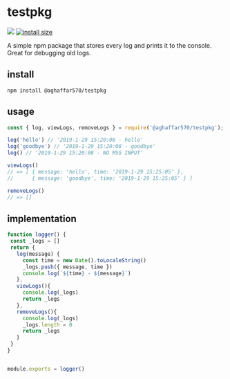 # testpkg

![](https://img.shields.io/npm/v/@aghaffar570/testpkg.svg)
[![install size](https://packagephobia.now.sh/badge?p=@aghaffar570/testpkg)](https://packagephobia.now.sh/result?p=@aghaffar570/testpkg)


A simple npm package that stores every log and prints it to the console. Great for debugging old logs.


## install

```
npm install @aghaffar570/testpkg
```

## usage

```js
const { log, viewLogs, removeLogs } = require('@aghaffar570/testpkg');

log('hello') // '2019-1-29 15:20:08 - hello'
log('goodbye') // '2019-1-29 15:20:08 - goodbye'
log() // '2019-1-29 15:20:08 - NO MSG INPUT'

viewLogs()
// => [ { message: 'hello', time: '2019-1-29 15:25:05' },
//      { message: 'goodbye', time: '2019-1-29 15:25:05' } ]

removeLogs()
// => []

```


## implementation

 ```js
function logger() {
  const _logs = []
  return {
    log(message) {
      const time = new Date().toLocaleString()
      _logs.push({ message, time })
      console.log(`${time} - ${message}`)
    },
    viewLogs(){
      console.log(_logs)
      return _logs
    },
    removeLogs(){
      console.log(_logs)
      _logs.length = 0
      return _logs
    }
  }
}


module.exports = logger()
```
